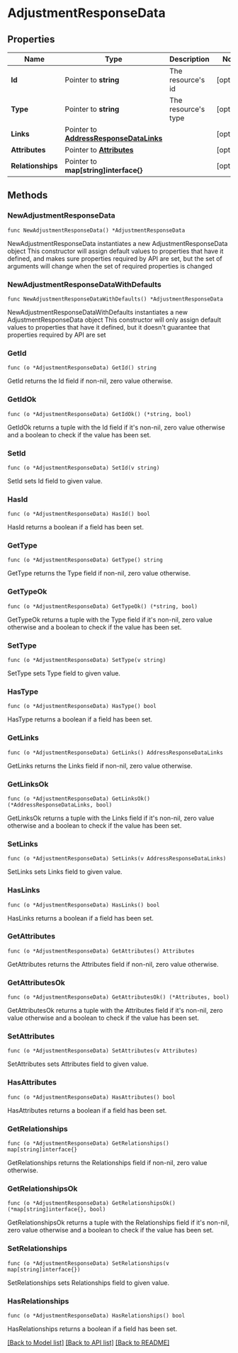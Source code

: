 # AdjustmentResponseData

## Properties

Name | Type | Description | Notes
------------ | ------------- | ------------- | -------------
**Id** | Pointer to **string** | The resource&#39;s id | [optional] 
**Type** | Pointer to **string** | The resource&#39;s type | [optional] 
**Links** | Pointer to [**AddressResponseDataLinks**](AddressResponseDataLinks.md) |  | [optional] 
**Attributes** | Pointer to [**Attributes**](Attributes.md) |  | [optional] 
**Relationships** | Pointer to **map[string]interface{}** |  | [optional] 

## Methods

### NewAdjustmentResponseData

`func NewAdjustmentResponseData() *AdjustmentResponseData`

NewAdjustmentResponseData instantiates a new AdjustmentResponseData object
This constructor will assign default values to properties that have it defined,
and makes sure properties required by API are set, but the set of arguments
will change when the set of required properties is changed

### NewAdjustmentResponseDataWithDefaults

`func NewAdjustmentResponseDataWithDefaults() *AdjustmentResponseData`

NewAdjustmentResponseDataWithDefaults instantiates a new AdjustmentResponseData object
This constructor will only assign default values to properties that have it defined,
but it doesn't guarantee that properties required by API are set

### GetId

`func (o *AdjustmentResponseData) GetId() string`

GetId returns the Id field if non-nil, zero value otherwise.

### GetIdOk

`func (o *AdjustmentResponseData) GetIdOk() (*string, bool)`

GetIdOk returns a tuple with the Id field if it's non-nil, zero value otherwise
and a boolean to check if the value has been set.

### SetId

`func (o *AdjustmentResponseData) SetId(v string)`

SetId sets Id field to given value.

### HasId

`func (o *AdjustmentResponseData) HasId() bool`

HasId returns a boolean if a field has been set.

### GetType

`func (o *AdjustmentResponseData) GetType() string`

GetType returns the Type field if non-nil, zero value otherwise.

### GetTypeOk

`func (o *AdjustmentResponseData) GetTypeOk() (*string, bool)`

GetTypeOk returns a tuple with the Type field if it's non-nil, zero value otherwise
and a boolean to check if the value has been set.

### SetType

`func (o *AdjustmentResponseData) SetType(v string)`

SetType sets Type field to given value.

### HasType

`func (o *AdjustmentResponseData) HasType() bool`

HasType returns a boolean if a field has been set.

### GetLinks

`func (o *AdjustmentResponseData) GetLinks() AddressResponseDataLinks`

GetLinks returns the Links field if non-nil, zero value otherwise.

### GetLinksOk

`func (o *AdjustmentResponseData) GetLinksOk() (*AddressResponseDataLinks, bool)`

GetLinksOk returns a tuple with the Links field if it's non-nil, zero value otherwise
and a boolean to check if the value has been set.

### SetLinks

`func (o *AdjustmentResponseData) SetLinks(v AddressResponseDataLinks)`

SetLinks sets Links field to given value.

### HasLinks

`func (o *AdjustmentResponseData) HasLinks() bool`

HasLinks returns a boolean if a field has been set.

### GetAttributes

`func (o *AdjustmentResponseData) GetAttributes() Attributes`

GetAttributes returns the Attributes field if non-nil, zero value otherwise.

### GetAttributesOk

`func (o *AdjustmentResponseData) GetAttributesOk() (*Attributes, bool)`

GetAttributesOk returns a tuple with the Attributes field if it's non-nil, zero value otherwise
and a boolean to check if the value has been set.

### SetAttributes

`func (o *AdjustmentResponseData) SetAttributes(v Attributes)`

SetAttributes sets Attributes field to given value.

### HasAttributes

`func (o *AdjustmentResponseData) HasAttributes() bool`

HasAttributes returns a boolean if a field has been set.

### GetRelationships

`func (o *AdjustmentResponseData) GetRelationships() map[string]interface{}`

GetRelationships returns the Relationships field if non-nil, zero value otherwise.

### GetRelationshipsOk

`func (o *AdjustmentResponseData) GetRelationshipsOk() (*map[string]interface{}, bool)`

GetRelationshipsOk returns a tuple with the Relationships field if it's non-nil, zero value otherwise
and a boolean to check if the value has been set.

### SetRelationships

`func (o *AdjustmentResponseData) SetRelationships(v map[string]interface{})`

SetRelationships sets Relationships field to given value.

### HasRelationships

`func (o *AdjustmentResponseData) HasRelationships() bool`

HasRelationships returns a boolean if a field has been set.


[[Back to Model list]](../README.md#documentation-for-models) [[Back to API list]](../README.md#documentation-for-api-endpoints) [[Back to README]](../README.md)


